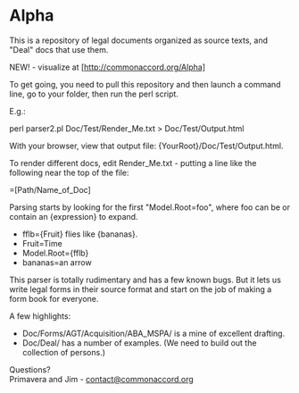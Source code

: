 Alpha
=====

This is a repository of legal documents organized as source texts, and "Deal" docs that use them. 

NEW! - visualize at [http://commonaccord.org/Alpha]

To get going, you need to pull this repository and then launch a command line, go to your folder, then run the perl script.  

E.g.:

perl parser2.pl Doc/Test/Render_Me.txt > Doc/Test/Output.html

With your browser, view that output file:  {YourRoot}/Doc/Test/Output.html.  

To render different docs, edit Render_Me.txt - putting a line like the following near the top of the file:

=[Path/Name_of_Doc]

Parsing starts by looking for the first "Model.Root=foo", where foo can be or contain an {expression} to expand. 

* fflb={Fruit} flies like {bananas}.
* Fruit=Time
* Model.Root={fflb}
* bananas=an arrow

This parser is totally rudimentary and has a few known bugs.  But it lets us write legal forms in their source format and start on the job of making a form book for everyone. 


A few highlights:

* Doc/Forms/AGT/Acquisition/ABA_MSPA/ is a mine of excellent drafting.
* Doc/Deal/ has a number of examples.  (We need to build out the collection of persons.)

Questions?  
  Primavera and Jim - contact@commonaccord.org
